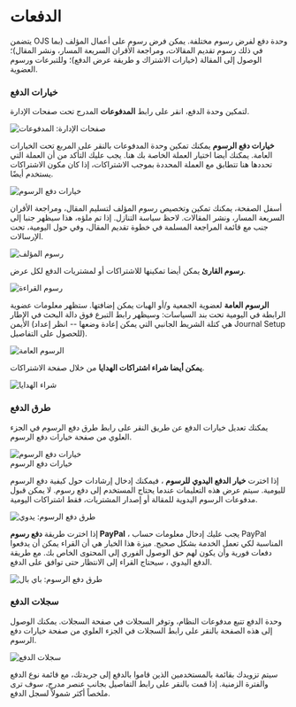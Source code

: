 # الدفعات

يتضمن OJS وحدة دفع لفرض رسوم مختلفة. يمكن فرض رسوم على أعمال المؤلف \(بما في ذلك رسوم تقديم المقالات، ومراجعة الأقران السريعة المسار، ونشر المقال\)؛ الوصول إلى المقالة \(خيارات الاشتراك و طريقة عرض الدفع\)؛ وللتبرعات ورسوم العضوية.

### خيارات الدفع

لتمكين وحدة الدفع، انقر على رابط **المدفوعات** المدرج تحت صفحات الإدارة.

![صفحات الإدارة: المدفوعات](images/chapter5/jm_payments.png)

**خيارات دفع الرسوم** يمكنك تمكين وحدة المدفوعات بالنقر على المربع تحت الخيارات العامة. يمكنك أيضا اختيار العملة الخاصة بك هنا. يجب عليك التأكد من أن العملة التي تحددها هنا تتطابق مع العملة المحددة بموجب الاشتراكات، إذا كان مكون الاشتراكات يستخدم أيضًا.

![خيارات دفع الرسوم](images/chapter5/pay_general_options.png)

أسفل الصفحة، يمكنك تمكين وتخصيص رسوم المؤلف لتسليم المقال، ومراجعة الأقران السريعة المسار، ونشر المقالات. لاحظ سياسة التنازل. إذا تم ملؤه، هذا سيظهر جنبا إلى جنب مع قائمة المراجعة المسلمة في خطوة تقديم المقال، وفي حول اليومية، تحت الإرسالات.

![رسوم المؤلف](images/chapter5/pay_author.png)

**رسوم القارئ** يمكن أيضا تمكينها للاشتراكات أو لمشتريات الدفع لكل عرض.

![رسوم القراءة](images/chapter5/pay_reader.png)

**الرسوم العامة** لعضوية الجمعية و/أو الهبات يمكن إضافتها. ستظهر معلومات عضوية الرابطة في اليومية تحت بند السياسات: وسيظهر رابط التبرع فوق دالة البحث في الإطار الأيمن \(هي كتلة الشريط الجانبي التي يمكن إعادة وضعها -- انظر إعداد Journal Setup للحصول على التفاصيل\).

![الرسوم العامة](images/chapter5/pay_general.png)

**يمكن أيضا شراء اشتراكات الهدايا** من خلال صفحة الاشتراكات.

![شراء الهدايا](images/chapter5/pay_gift.png)

### طرق الدفع

يمكنك تعديل خيارات الدفع عن طريق النقر على رابط طرق دفع الرسوم في الجزء العلوي من صفحة خيارات دفع الرسوم.

![خيارات دفع الرسوم](images/chapter5/pay_methods_link.png)  
خيارات دفع الرسوم

إذا اخترت **خيار الدفع اليدوي للرسوم** ، فيمكنك إدخال إرشادات حول كيفية دفع الرسوم لليومية. سيتم عرض هذه التعليمات عندما يحتاج المستخدم إلى دفع رسوم. لا يمكن قبول مدفوعات الرسوم اليدوية للمقالة أو إصدار المشتريات، فقط اشتراكات اليومية.

![طرق دفع الرسوم: يدوي](images/chapter5/pay_methods.png)

إذا اخترت طريقة **دفع رسوم PayPal** ، يجب عليك إدخال معلومات حساب PayPal المناسبة لكي تعمل الخدمة بشكل صحيح. ميزة هذا الخيار هي أن القراء يمكن أن يدفعوا دفعات فورية وأن يكون لهم حق الوصول الفوري إلى المحتوى الخاص بك. مع طريقة الدفع اليدوي ، سيحتاج القراء إلى الانتظار حتى توافق على الدفع.

![طرق دفع الرسوم: باي بال](images/chapter5/pay_paypal.png)

### سجلات الدفع

وحدة الدفع تتبع مدفوعات النظام، وتوفر السجلات في صفحة السجلات. يمكنك الوصول إلى هذه الصفحة بالنقر على رابط السجلات في الجزء العلوي من صفحة خيارات دفع الرسوم.

![سجلات الدفع](images/chapter5/payment_record.png)

سيتم تزويدك بقائمة بالمستخدمين الذين قاموا بالدفع إلى جريدتك، مع قائمة نوع الدفع والفترة الزمنية. إذا قمت بالنقر على رابط التفاصيل بجانب عنصر مدرج، سوف ترى ملخصاً أكثر شمولاً لسجل الدفع.

